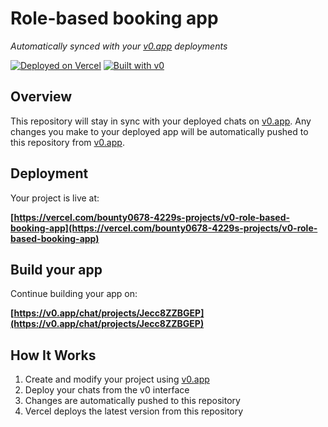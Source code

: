 # Role-based booking app

*Automatically synced with your [v0.app](https://v0.app) deployments*

[![Deployed on Vercel](https://img.shields.io/badge/Deployed%20on-Vercel-black?style=for-the-badge&logo=vercel)](https://vercel.com/bounty0678-4229s-projects/v0-role-based-booking-app)
[![Built with v0](https://img.shields.io/badge/Built%20with-v0.app-black?style=for-the-badge)](https://v0.app/chat/projects/Jecc8ZZBGEP)

## Overview

This repository will stay in sync with your deployed chats on [v0.app](https://v0.app).
Any changes you make to your deployed app will be automatically pushed to this repository from [v0.app](https://v0.app).

## Deployment

Your project is live at:

**[https://vercel.com/bounty0678-4229s-projects/v0-role-based-booking-app](https://vercel.com/bounty0678-4229s-projects/v0-role-based-booking-app)**

## Build your app

Continue building your app on:

**[https://v0.app/chat/projects/Jecc8ZZBGEP](https://v0.app/chat/projects/Jecc8ZZBGEP)**

## How It Works

1. Create and modify your project using [v0.app](https://v0.app)
2. Deploy your chats from the v0 interface
3. Changes are automatically pushed to this repository
4. Vercel deploys the latest version from this repository